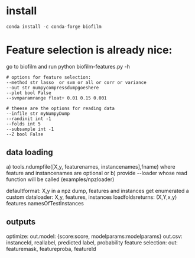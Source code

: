 

# install

```
conda install -c conda-forge biofilm
```

# Feature selection is already nice:

go to biofilm and run python biofilm-features.py -h

```
# options for feature selection:
--method str lasso  or svm or all or corr or variance
--out str numpycompressdumpgoeshere
--plot bool False
--svmparamrange float+ 0.01 0.15 0.001

# theese are the options for reading data
--infile str myNumpyDump
--randinit int -1
--folds int 5
--subsample int -1
--Z bool False
```



## data loading

a) tools.ndumpfile([X,y, featurenames, instancenames],fname) where feature and instancenames are optional or
b) provide --loader whose read function will be called (examples/npzloader)

defaultformat: X,y in a npz dump, features and instances get enumerated
a custom dataloader: X,y, features, instances
loadfoldsreturns: (X,Y,x,y) features namesOfTestInstances


## outputs
optimize:
	out.model: {score:score, modelparams:modelparams}
	out.csv: instanceId, reallabel, predicted label, probability
feature selection:
	out: featuremask, featureproba, featureId




